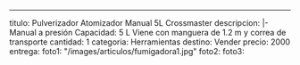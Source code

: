 ---
titulo: Pulverizador Atomizador Manual 5L Crossmaster
descripcion: |-
  Manual a presión
  Capacidad: 5 L
  Viene con manguera de 1.2 m y correa de transporte
cantidad: 1
categoria: Herramientas
destino: Vender
precio: 2000
entrega: 
foto1: "/images/articulos/fumigadora1.jpg"
foto2: 
foto3: 
